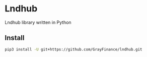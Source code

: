# Lndhub
Lndhub library written in Python

## Install

```bash
pip3 install -U git+https://github.com/GrayFinance/lndhub.git
```
